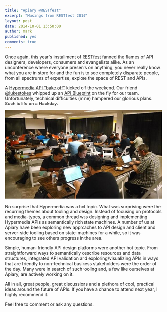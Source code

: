 ```yaml
---
title: "Apiary @RESTfest"
excerpt: "Musings from RESTfest 2014"
layout: post
date: 2014-10-01 13:50:00
author: mark
published: yes
comments: true
---
```


Once again, this year's installment of [RESTfest][] fanned the flames of API designers, developers, consumers and
evangelists alike. As an unconference where everyone presents on anything, you never really know what you are in store
for and the fun is to see completely disparate people, from all spectrums of expertise, explore the space of REST and
APIs.

A [Hypermedia API "bake off"][] kicked off the weekend. Our friend [@lukestokes][] whipped up an [API Blueprint][] on
the fly for our team. Unfortunately, technical difficulties (mine) hampered our glorious plans. Such is life on a
Hackday.

![Hackday](/images/2014-10-02-RESTfest/hackday.jpg)

No surprise that Hypermedia was a hot topic. What was surprising were the recurring themes about tooling and design.
Instead of focusing on protocols and media-types, a common thread was designing and implementing Hypermedia APIs
as semantically rich state machines. A number of us at Apiary have been exploring new approaches to API design and
client and server-side tooling based on state-machines for a while, so it was encouraging to see others progress in
the area.

Simple, human-friendly API design platforms were another hot topic. From straightforward ways to semantically describe
resources and data structures, integrated API validation and exploring/visualizing APIs in ways that are friendly to
non-technical business stakeholders were the order of the day. Many were in search of such tooling and, a few like
ourselves at Apiary, are actively working on it.

All in all, great people, great discussions and a plethora of cool, practical ideas around the future of APIs. If you
have a chance to attend next year, I highly recommend it.

Feel free to comment or ask any questions.

[RESTfest]: http://restfest.org
[Hypermedia API "bake off"]: https://github.com/RESTFest/2014-Greenville/wiki/Hack%20Day
[@lukestokes]: https://twitter.com/lukestokes
[API Blueprint]: http://docs.restfest2014.apiary.io/